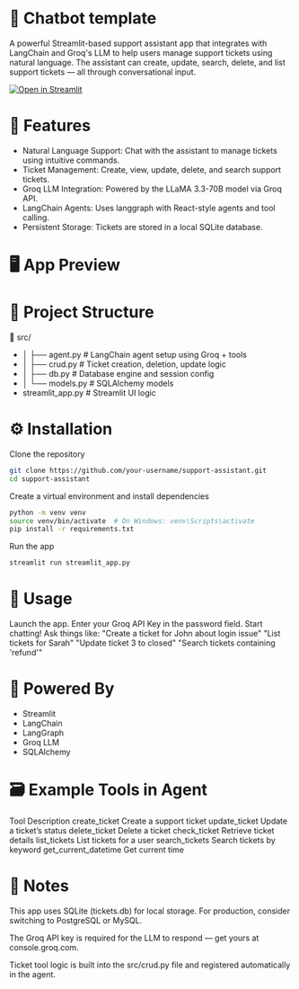 # 💬 Chatbot template

A powerful Streamlit-based support assistant app that integrates with LangChain and Groq's LLM to help users manage support tickets using natural language. The assistant can create, update, search, delete, and list support tickets — all through conversational input.

[![Open in Streamlit](https://static.streamlit.io/badges/streamlit_badge_black_white.svg)](https://support-assistant-zny4zdtganfq7nf4ukar9u.streamlit.app/)

# 🚀 Features
  - Natural Language Support: Chat with the assistant to manage tickets using intuitive commands.
  - Ticket Management: Create, view, update, delete, and search support tickets.  
  - Groq LLM Integration: Powered by the LLaMA 3.3-70B model via Groq API. 
  - LangChain Agents: Uses langgraph with React-style agents and tool calling.
  - Persistent Storage: Tickets are stored in a local SQLite database.

# 🖥️ App Preview

# 🧩 Project Structure

📁 src/

- │ ├── agent.py # LangChain agent setup using Groq + tools
- │ ├── crud.py # Ticket creation, deletion, update logic
- │ ├── db.py # Database engine and session config
- │ └── models.py # SQLAlchemy models
- streamlit_app.py # Streamlit UI logic

# ⚙️ Installation

Clone the repository
  ```bash
  git clone https://github.com/your-username/support-assistant.git
  cd support-assistant
  ```
Create a virtual environment and install dependencies
  ```bash
  python -m venv venv
  source venv/bin/activate  # On Windows: venv\Scripts\activate
  pip install -r requirements.txt
  ```
Run the app
```bash
streamlit run streamlit_app.py
```

# 🔑 Usage

  Launch the app.
  Enter your Groq API Key in the password field.
  Start chatting! Ask things like:
  "Create a ticket for John about login issue"
  "List tickets for Sarah"
  "Update ticket 3 to closed"
  "Search tickets containing 'refund'"


# 🧠 Powered By
  - Streamlit
  - LangChain
  - LangGraph
  - Groq LLM
  - SQLAlchemy

# 🗃️ Example Tools in Agent
Tool	Description
create_ticket	Create a support ticket
update_ticket	Update a ticket’s status
delete_ticket	Delete a ticket
check_ticket	Retrieve ticket details
list_tickets	List tickets for a user
search_tickets	Search tickets by keyword
get_current_datetime	Get current time

# 📌 Notes
This app uses SQLite (tickets.db) for local storage. For production, consider switching to PostgreSQL or MySQL.

The Groq API key is required for the LLM to respond — get yours at console.groq.com.

Ticket tool logic is built into the src/crud.py file and registered automatically in the agent.
